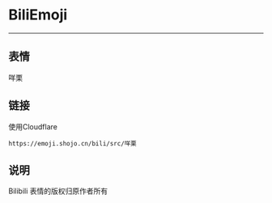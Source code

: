# BiliEmoji
---
## 表情
咩栗
## 链接
使用Cloudflare
```
https://emoji.shojo.cn/bili/src/咩栗
```
## 说明
Bilibili 表情的版权归原作者所有
